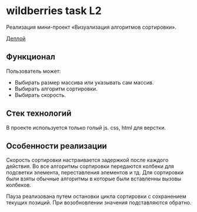 # wildberries task L2

Реализация мини-проект «Визуализация алгоритмов сортировки». 

[Деплой](https://monumental-arithmetic-6bee47.netlify.app/)

## Функционал
Пользователь может:
* Выбирать размер массива или указывать сам массив.
* Выбирать алгоритм сортировки.
* Выбирать скорость.

## Стек технологий
В проекте используется только голый js. css, html для верстки.

## Особенности реализации
Скорость сортировки настраивается задержкой после каждого действия. Во все алгоритмы сортировки передаются колбеки для подсветки элемента, переставления элементов и тд. Для сортировки были взяты обычные алгоритмы в которые были вставленны вызовы колбеков. 

Пауза реализована путем остановки цикла сортировки с сохранением текущих позиций. При возобновлении значения подставляются обратно.
